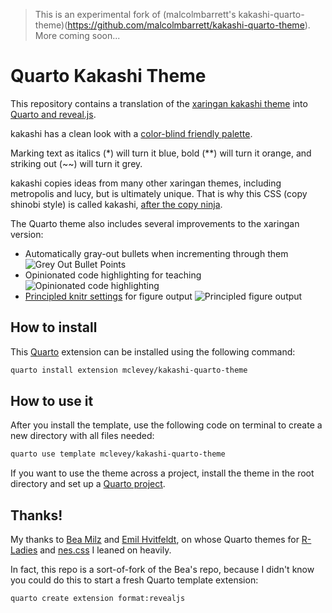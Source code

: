 > This is an experimental fork of (malcolmbarrett's kakashi-quarto-theme)(https://github.com/malcolmbarrett/kakashi-quarto-theme). More coming soon...

# Quarto Kakashi Theme

This repository contains a translation of the [xaringan kakashi theme](https://github.com/malcolmbarrett/kakashi) into [Quarto and reveal.js](https://quarto.org/docs/presentations/revealjs/).

kakashi has a clean look with a [color-blind friendly palette](https://github.com/malcolmbarrett/ggokabeito).

Marking text as italics (\*) will turn it blue, bold (\*\*) will turn it orange, and striking out (~~) will turn it grey.

kakashi copies ideas from many other xaringan themes, including metropolis and lucy, but is ultimately unique. That is why this CSS (copy shinobi style) is called kakashi, [after the copy ninja](https://www.wikiwand.com/en/Kakashi_Hatake).

The Quarto theme also includes several improvements to the xaringan version:

- Automatically gray-out bullets when incrementing through them
  ![Grey Out Bullet Points](img/grey-out.png)
- Opinionated code highlighting for teaching
  ![Opinionated code highlighting](img/highlighting.png)
- [Principled knitr settings](https://github.com/mclevey/kakashi-quarto-theme/blob/7f55625cc24fa862ae0ca88fe3a14b0786a62995/_extensions/kakashi/_extension.yml#L7-L18) for figure output
  ![Principled figure output](img/figures.png)

## How to install

This [Quarto](https://quarto.org) extension can be installed using the following command:

```bash
quarto install extension mclevey/kakashi-quarto-theme
```

## How to use it

After you install the template, use the following code on terminal to create a new directory with all files needed:

```bash
quarto use template mclevey/kakashi-quarto-theme
```

If you want to use the theme across a project, install the theme in the root directory and set up a [Quarto project](https://quarto.org/docs/projects/quarto-projects.html).

## Thanks!

My thanks to [Bea Milz](https://beamilz.com/) and [Emil Hvitfeldt](https://www.emilhvitfeldt.com/), on whose Quarto themes for [R-Ladies](https://github.com/beatrizmilz/quarto-rladies-theme) and [nes.css](https://github.com/EmilHvitfeldt/quarto-nes-theme) I leaned on heavily.

In fact, this repo is a sort-of-fork of the Bea's repo, because I didn't know you could do this to start a fresh Quarto template extension:

```bash
quarto create extension format:revealjs
```
